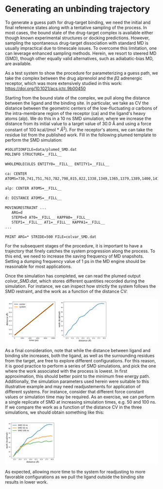 # Generating an unbinding trajectory

To generate a guess path for drug-target binding, we need the initial and final reference states along with a tentative sampling of the process. In most cases, the bound state of the drug-target complex is available either though known experimental structures or docking predictions. However, sampling the spontaneous drug-target dissociation with standard MD is usually impractical due to timescale issues. To overcome this limitation, one can leverage enhanced sampling methods. Herein, we resort to steered MD (SMD), though other equally valid alternatives, such as adiabatic-bias MD, are available.

As a test system to show the procedure for parameterizing a guess path, we take the complex between the drug alprenolol and the $\beta2$ adrenergic receptor, which was more extensively studied in this work: https://doi.org/10.1021/acs.jctc.9b00450 

Starting from the bound state of the complex, we pull along the distance between the ligand and the binding site. In particular, we take as CV the distance between the geometric centers of the low-fluctuating $\alpha$ carbons of the intra-membrane region of the receptor (ca) and the ligand's heavy atoms (alp). We do this in a 10 ns SMD simulation, where we increase the distance from its initial value to a target value of 30.0 Å and using a force constant of 100 kcal/(mol * $Å^2$). For the receptor's atoms, we can take the residue list from the published work. Fill in the following plumed template to perform the SMD simulation:

```plumed
#SOLUTIONFILE=data/plumed_SMD.dat
MOLINFO STRUCTURE=__FILL__

WHOLEMOLECULES ENTITY0=__FILL__ ENTITY1=__FILL__

ca: CENTER ATOMS=730,741,751,763,782,798,815,822,1338,1349,1365,1379,1389,1400,1419,1443,2823,2844,2868,2874,2909,2928,3534,3554,3598

alp: CENTER ATOMS=__FILL__

d: DISTANCE ATOMS=__FILL__

MOVINGRESTRAINT ...
   ARG=d
   STEP0=0 AT0=__FILL__ KAPPA0=__FILL__
   STEP1=__FILL__ AT1=__FILL__ KAPPA1=__FILL__
...

PRINT ARG=* STRIDE=500 FILE=colvar_SMD.dat
```

For the subsequent stages of the procedure, it is important to have a trajectory that finely catches the system progression along the process. To this end, we need to increase the saving frequency of MD snapshots. Setting a dumping frequency value of 1 ps in the MD engine should be reasonable for most applications. 

Once the simulation has completed, we can read the plumed output *colvar_SMD.dat*, which stores different quantities recorded during the simulation. For instance, we can inspect how strictly the system follows the SMD restraint, and the work as a function of the distance CV:

![SMD](figures/smd.png "Figure")

As a final consideration, note that while the distance between ligand and binding site increases, both the ligand, as well as the surrounding residues from the target, are free to explore different configurations. For this reason, it is good practice to perform a series of SMD simulations, and pick the one where the work associated with the process is lowest. In first approximation, this should better point to the minimum free energy path.
Additionally, the simulation parameters used herein were suitable to this illustrative example and may need readjustements for application of different systems. For instance, consider that different force constant values or simulation time may be required. As an exercise, we can perform a single replicate of SMD at increasing simulation times, e.g. 50 and 100 ns. If we compare the work as a function of the distance CV in the three simulations, we should obtain something like this:

![SMD](figures/smd_times.png "Figure")

As expected, allowing more time to the system for readjusting to more favorable configurations as we pull the ligand outside the binding site results in lower work.







